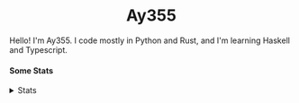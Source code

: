 <h1 align="center"><b>Ay355</b></h1>


Hello! I'm Ay355. I code mostly in Python and Rust, and I'm learning Haskell and Typescript.


#### Some Stats


<details>
<summary>Stats</summary>
<br>
 
<a href="https://github.com/Ay-355">
 <img align="center" src="https://github-readme-stats.vercel.app/api?username=Ay-355&theme=tokyonight&show_icons=true&count_private=true&hide_border=true" />
</a><a href="https://github.com/Ay-355">
  <img align="center" src="https://github-readme-stats.vercel.app/api/top-langs/?username=Ay-355&hide=toml,yaml,cmake&layout=compact&langs_count=8&theme=tokyonight&hide_border=true" />
</a>

 
&nbsp; <!-- Space character to put some space between the different stat types. -->

 
<!--START_SECTION:waka-->
![Code Time](http://img.shields.io/badge/Code%20Time-0%20secs-blue)

**🐱 My GitHub Data** 

> 🏆 82 Contributions in the Year 2022
 > 
> 📦 1.3 kB Used in GitHub's Storage 
 > 
> 🚫 Not Opted to Hire
 > 
> 📜 11 Public Repositories 
 > 
> 🔑 3 Private Repositories  
 > 
**I'm a Night 🦉** 

```text
🌞 Morning    26 commits     ██░░░░░░░░░░░░░░░░░░░░░░░   8.31% 
🌆 Daytime    124 commits    ██████████░░░░░░░░░░░░░░░   39.62% 
🌃 Evening    156 commits    ████████████░░░░░░░░░░░░░   49.84% 
🌙 Night      7 commits      ░░░░░░░░░░░░░░░░░░░░░░░░░   2.24%

```
📅 **I'm Most Productive on Monday** 

```text
Monday       58 commits     ████░░░░░░░░░░░░░░░░░░░░░   18.53% 
Tuesday      42 commits     ███░░░░░░░░░░░░░░░░░░░░░░   13.42% 
Wednesday    40 commits     ███░░░░░░░░░░░░░░░░░░░░░░   12.78% 
Thursday     44 commits     ███░░░░░░░░░░░░░░░░░░░░░░   14.06% 
Friday       48 commits     ███░░░░░░░░░░░░░░░░░░░░░░   15.34% 
Saturday     49 commits     ████░░░░░░░░░░░░░░░░░░░░░   15.65% 
Sunday       32 commits     ██░░░░░░░░░░░░░░░░░░░░░░░   10.22%

```


📊 **This Week I Spent My Time On** 

```text
💬 Programming Languages: 
No Activity Tracked This Week

🔥 Editors: 
No Activity Tracked This Week

🐱‍💻 Projects: 
No Activity Tracked This Week

💻 Operating System: 
No Activity Tracked This Week

```

**I Mostly Code in Python** 

```text
Python                   8 repos             ██████████████████░░░░░░░   72.73% 
HTML                     1 repo              ██░░░░░░░░░░░░░░░░░░░░░░░   9.09% 
C++                      1 repo              ██░░░░░░░░░░░░░░░░░░░░░░░   9.09% 
Rust                     1 repo              ██░░░░░░░░░░░░░░░░░░░░░░░   9.09%

```



 Last Updated on 27/07/2022 13:23:45 UTC
<!--END_SECTION:waka-->
</details>
